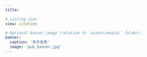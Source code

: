 ```yaml
---
title:

# Listing view
view: citation

# Optional banner image (relative to `assets/media/` folder).
banner:
  caption: '学术发表'
  image: 'pub_banner.jpg'
---
```

